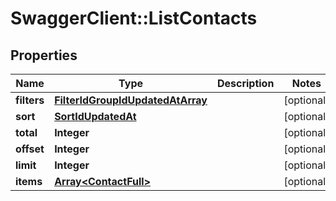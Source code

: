 # SwaggerClient::ListContacts

## Properties
Name | Type | Description | Notes
------------ | ------------- | ------------- | -------------
**filters** | [**FilterIdGroupIdUpdatedAtArray**](FilterIdGroupIdUpdatedAtArray.md) |  | [optional] 
**sort** | [**SortIdUpdatedAt**](SortIdUpdatedAt.md) |  | [optional] 
**total** | **Integer** |  | [optional] 
**offset** | **Integer** |  | [optional] 
**limit** | **Integer** |  | [optional] 
**items** | [**Array&lt;ContactFull&gt;**](ContactFull.md) |  | [optional] 


